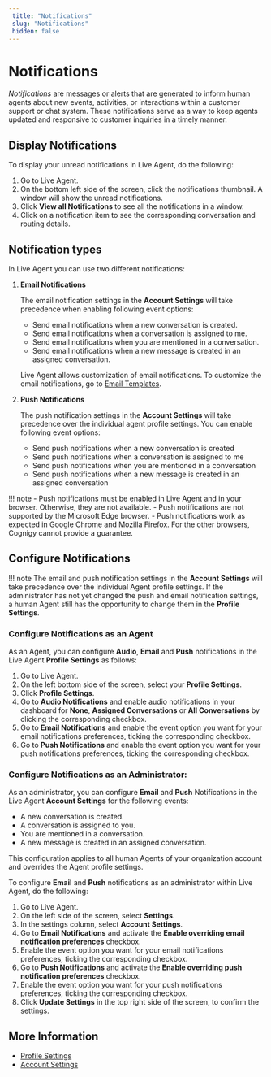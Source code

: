 ```yaml
---
 title: "Notifications"
 slug: "Notifications"
 hidden: false
---
```

# Notifications

_Notifications_ are messages or alerts that are generated to inform human agents about new events, activities, or interactions within a customer support or chat system. These notifications serve as a way to keep agents updated and responsive to customer inquiries in a timely manner.

## Display Notifications

To display your unread notifications in Live Agent, do the following:

1. Go to Live Agent.
2. On the bottom left side of the screen, click the notifications thumbnail. A window will show the unread notifications.
2. Click **View all Notifications** to see all the notifications in a window.
3. Click on a notification item to see the corresponding conversation and routing details. 

## Notification types

In Live Agent you can use two different notifications:

1. **Email Notifications** 

    The email notification settings in the **Account Settings** will take precedence when enabling following event options:

    - Send email notifications when a new conversation is created.
    - Send email notifications when a conversation is assigned to me.
    - Send email notifications when you are mentioned in a conversation.
    - Send email notifications when a new message is created in an assigned conversation.

    Live Agent allows customization of email notifications.
    To customize the email notifications, go to [Email Templates](./../installation/helm-values/email-templates/?h=notifications).

2. **Push Notifications**
  
    The push notification settings in the **Account Settings** will take precedence over the individual agent profile settings. You can enable following event options:

    - Send push notifications when a new conversation is created
    - Send push notifications when a conversation is assigned to me
    - Send push notifications when you are mentioned in a conversation
    - Send push notifications when a new message is created in an assigned conversation

!!! note
    - Push notifications must be enabled in Live Agent and in your browser. Otherwise, they are not available.
    - Push notifications are not supported by the Microsoft Edge browser.
    - Push notifications work as expected in Google Chrome and Mozilla Firefox. For the other browsers, Cognigy cannot provide a guarantee.

## Configure Notifications

!!! note
    The email and push notification settings in the **Account Settings** will take precedence over the individual Agent profile settings.
    If the administrator has not yet changed the push and email notification settings, a human Agent still has the opportunity to change them in the **Profile Settings**.

### Configure Notifications as an Agent

As an Agent, you can configure **Audio**, **Email** and **Push** notifications in the Live Agent **Profile Settings** as follows:

1. Go to Live Agent.
2. On the left bottom side of the screen, select your **Profile Settings**.
3. Click **Profile Settings**.
4. Go to **Audio Notifications** and enable audio notifications in your dashboard for **None**, **Assigned Conversations** or **All Conversations** by clicking the corresponding checkbox.
5. Go to **Email Notifications** and enable the event option you want for your email notifications preferences, ticking the corresponding checkbox.
6.  Go to **Push Notifications** and enable the event option you want for your push notifications preferences, ticking the corresponding checkbox.

### Configure Notifications as an Administrator:

As an administrator, you can configure **Email** and **Push** Notifications in the Live Agent **Account Settings** for the following events:

- A new conversation is created.
- A conversation is assigned to you.
- You are mentioned in a conversation.
- A new message is created in an assigned conversation.

This configuration applies to all human Agents of your organization account and overrides the Agent profile settings.

To configure **Email** and **Push** notifications as an administrator within Live Agent, do the following:

1. Go to Live Agent.
2. On the left side of the screen, select **Settings**.
3. In the settings column, select **Account Settings**.
4. Go to **Email Notifications** and activate the **Enable overriding email notification preferences** checkbox. 
5. Enable the event option you want for your email notifications preferences, ticking the corresponding checkbox. 
6. Go to **Push Notifications** and activate the **Enable overriding push notification preferences** checkbox.
7. Enable the event option you want for your push notifications preferences, ticking the corresponding checkbox.
8. Click **Update Settings** in the top right side of the screen, to confirm the settings.

## More Information

- [Profile Settings](./profile-settings.md)
- [Account Settings](./settings/account-settings.md)
